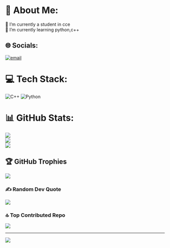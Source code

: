
# 💫 About Me:
🔭 I’m currently a student in cce <br>🌱 I’m currently learning python,c++<br>


## 🌐 Socials:
[![email](https://img.shields.io/badge/Email-D14836?logo=gmail&logoColor=white)](mailto:dhanvinpj@gmail.com) 

# 💻 Tech Stack:
![C++](https://img.shields.io/badge/c++-%2300599C.svg?style=for-the-badge&logo=c%2B%2B&logoColor=white) ![Python](https://img.shields.io/badge/python-3670A0?style=for-the-badge&logo=python&logoColor=ffdd54)
# 📊 GitHub Stats:
![](https://github-readme-stats.vercel.app/api?username=dhanvinpj&theme=dark&hide_border=false&include_all_commits=false&count_private=false)<br/>
![](https://nirzak-streak-stats.vercel.app/?user=dhanvinpj&theme=dark&hide_border=false)<br/>
![](https://github-readme-stats.vercel.app/api/top-langs/?username=dhanvinpj&theme=dark&hide_border=false&include_all_commits=false&count_private=false&layout=compact)

## 🏆 GitHub Trophies
![](https://github-profile-trophy.vercel.app/?username=dhanvinpj&theme=radical&no-frame=false&no-bg=true&margin-w=4)

### ✍️ Random Dev Quote
![](https://quotes-github-readme.vercel.app/api?type=horizontal&theme=radical)

### 🔝 Top Contributed Repo
![](https://github-contributor-stats.vercel.app/api?username=dhanvinpj&limit=5&theme=dark&combine_all_yearly_contributions=true)

---
[![](https://visitcount.itsvg.in/api?id=dhanvinpj&icon=0&color=0)](https://visitcount.itsvg.in)

<!-- Proudly created with GPRM ( https://gprm.itsvg.in ) -->
